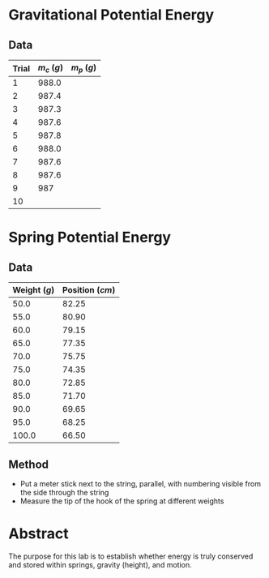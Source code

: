 # Gravitational Potential Energy

## Data

| Trial | $m_c~(g)$ | $m_p~(g)$ |
| ----- | --------- | --------- |
| 1     | 988.0     |           |
| 2     | 987.4     |           |
| 3     | 987.3     |           |
| 4     | 987.6     |           |
| 5     | 987.8     |           |
| 6     | 988.0     |           |
| 7     | 987.6     |           |
| 8     | 987.6     |           |
| 9     | 987       |           |
| 10    |           |           |

# Spring Potential Energy

## Data

| Weight ($g$) | Position ($cm$) |
| ------------ | --------------- |
| 50.0         | 82.25           |
| 55.0         | 80.90           |
| 60.0         | 79.15           |
| 65.0         | 77.35           |
| 70.0         | 75.75           |
| 75.0         | 74.35           |
| 80.0         | 72.85           |
| 85.0         | 71.70           |
| 90.0         | 69.65           |
| 95.0         | 68.25           |
| 100.0        | 66.50           |

## Method

- Put a meter stick next to the string, parallel, with numbering visible from the side through the string
- Measure the tip of the hook of the spring at different weights

# Abstract

The purpose for this lab is to establish whether energy is truly conserved and stored within springs, gravity (height), and motion. 